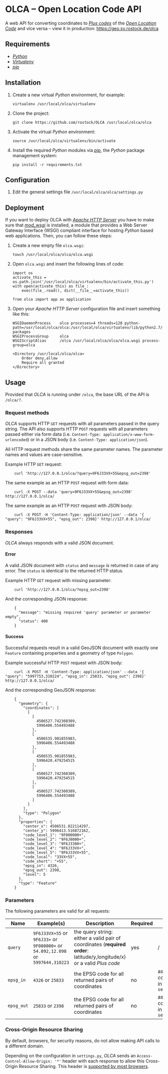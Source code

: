 # OLCA – Open Location Code API

A web API for converting coordinates to [*Plus codes*](https://plus.codes) of the [*Open Location Code*](https://github.com/google/open-location-code) and vice versa – view it in production: https://geo.sv.rostock.de/olca

## Requirements

*   [*Python*](https://www.python.org)
*   [*Virtualenv*](https://virtualenv.pypa.io)
*   [*pip*](http://pip.pypa.io)

## Installation

1.  Create a new virtual *Python* environment, for example:

        virtualenv /usr/local/olca/virtualenv
        
1.  Clone the project:

        git clone https://github.com/rostock/OLCA /usr/local/olca/olca
        
1.  Activate the virtual *Python* environment:

        source /usr/local/olca/virtualenv/bin/activate
        
1.  Install the required *Python* modules via [*pip*](https://pip.pypa.io), the *Python* package management system:

        pip install -r requirements.txt

## Configuration

1.  Edit the general settings file `/usr/local/olca/olca/settings.py`

## Deployment

If you want to deploy OLCA with [*Apache HTTP Server*](https://httpd.apache.org) you have to make sure that [*mod_wsgi*](https://modwsgi.readthedocs.io) is installed, a module that provides a Web Server Gateway Interface (WSGI) compliant interface for hosting *Python* based web applications. Then, you can follow these steps:

1.  Create a new empty file `olca.wsgi`:

        touch /usr/local/olca/olca/olca.wsgi
        
1.  Open `olca.wsgi` and insert the following lines of code:
    
        import os
        activate_this = os.path.join('/usr/local/olca/virtualenv/bin/activate_this.py')
        with open(activate_this) as file_:
            exec(file_.read(), dict(__file__=activate_this))

        from olca import app as application

1.  Open your *Apache HTTP Server* configuration file and insert something like this:
    
        WSGIDaemonProcess    olca processes=4 threads=128 python-path=/usr/local/olca/olca:/usr/local/olca/virtualenv/lib/python2.7/site-packages
        WSGIProcessGroup     olca
        WSGIScriptAlias      /olca /usr/local/olca/olca/olca.wsgi process-group=olca
        
        <Directory /usr/local/olca/olca>
            Order deny,allow
            Require all granted
        </Directory>

## Usage

Provided that *OLCA* is running under `/olca`, the base URL of the API is `/olca/?`.

### Request methods

*OLCA* supports HTTP `GET` requests with all parameters passed in the query string. The API also supports HTTP `POST` requests with all parameters passed either via form data (i.e. `Content-Type: application/x-www-form-urlencoded`) or in a JSON body (i.e. `Content-Type: application/json`).

All HTTP request methods share the same parameter names. The parameter names and values are case-sensitive.

Example HTTP `GET` request:

        curl 'http://127.0.0.1/olca/?query=9F6J33VX+55&epsg_out=2398'

The same example as an HTTP `POST` request with form data:

        curl -X POST --data 'query=9F6J33VX+55&epsg_out=2398' http://127.0.0.1/olca/

The same example as an HTTP `POST` request with JSON body:

        curl -X POST -H 'Content-Type: application/json' --data '{ "query": "9F6J33VX+55", "epsg_out": 2398}' http://127.0.0.1/olca/

### Responses

*OLCA* always responds with a valid JSON document.

#### Error

A valid JSON document with `status` and `message` is returned in case of any error. The `status` is identical to the returned HTTP status.

Example HTTP `GET` request with missing parameter:

        curl 'http://127.0.0.1/olca/?epsg_out=2398'

And the corresponding JSON response:

        {
          "message": "missing required 'query' parameter or parameter empty",
          "status": 400
        }

#### Success

Successful requests result in a valid GeoJSON document with exactly one `Feature` containing properties and a geometry of type `Polygon`.

Example successful HTTP `POST` request with JSON body:

        curl -X POST -H 'Content-Type: application/json' --data '{ "query": "5997753,310224", "epsg_in": 25833, "epsg_out": 2398}' http://127.0.0.1/olca/

And the corresponding GeoJSON response:

        {
          "geometry": {
            "coordinates": [
              [
                [
                  4506527.742360309,
                  5996406.554493488
                ],
                [
                  4506535.901855983,
                  5996406.554493488
                ],
                [
                  4506535.901855983,
                  5996420.479254515
                ],
                [
                  4506527.742360309,
                  5996420.479254515
                ],
                [
                  4506527.742360309,
                  5996406.554493488
                ]
              ]
            ],
            "type": "Polygon"
          },
          "properties": {
            "center_x": 4506531.822114297,
            "center_y": 5996413.516872162,
            "code_level_1": "9F000000+",
            "code_level_2": "9F6J0000+",
            "code_level_3": "9F6J3300+",
            "code_level_4": "9F6J33VX+",
            "code_level_5": "9F6J33VX+55",
            "code_local": "33VX+55",
            "code_short": "+55",
            "epsg_in": 4326,
            "epsg_out": 2398,
            "level": 5
          },
          "type": "Feature"
        }

### Parameters

The following parameters are valid for all requests:

| Name | Example(s) | Description | Required | Default |
| --- | --- | --- | --- | --- |
| `query` | `9F6J33VX+55` or `9F6J33+` or `9F000000+` or `54.092,12.098` or `5997644,310223` | the query string: either a valid pair of coordinates (**required order**: latitude/y,longitude/x) or a valid *Plus code* | yes | / |
| `epsg_in` | `4326` or `25833` | the EPSG code for all returned pairs of coordinates | no | as configured in `settings.py` |
| `epsg_out` | `25833` or `2398` | the EPSG code for all returned pairs of coordinates | no | as configured in `settings.py` |

### Cross-Origin Resource Sharing

By default, browsers, for security reasons, do not allow making API calls to a different domain.

Depending on the configuration in `settings.py`, *OLCA* sends an `Access-Control-Allow-Origin: '*'` header with each response to allow this Cross-Origin Resource Sharing. This header is [supported by most browsers](https://caniuse.com/#search=cors).
